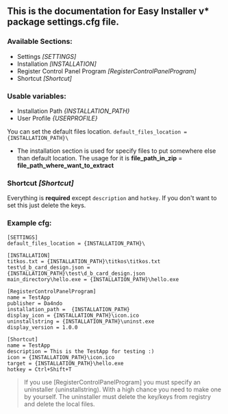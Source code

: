 ## This is the documentation for Easy Installer v* package settings.cfg file.

### Available Sections:

- Settings *[SETTINGS]*
- Installation *[INSTALLATION]*
- Register Control Panel Program *[RegisterControlPanelProgram]*
- Shortcut *[Shortcut]*

### Usable variables:

- Installation Path *{INSTALLATION_PATH}*
- User Profile *{USERPROFILE}*

You can set the default files location. `default_files_location = {INSTALLATION_PATH}\`

- The installation section is used for specify files to put somewhere else than default location. The usage for it is **file_path_in_zip** = **file_path_where_want_to_extract**

### Shortcut *[Shortcut]*

Everything is **required** except `description` and `hotkey`. If you don't want to set this just delete the keys.

### Example cfg:
```
[SETTINGS]
default_files_location = {INSTALLATION_PATH}\

[INSTALLATION]
titkos.txt = {INSTALLATION_PATH}\titkos\titkos.txt
test\d_b_card_design.json = {INSTALLATION_PATH}\test\d_b_card_design.json
main_directory\hello.exe = {INSTALLATION_PATH}\hello.exe

[RegisterControlPanelProgram]
name = TestApp
publisher = Da4ndo
installation_path =  {INSTALLATION_PATH}
display_icon = {INSTALLATION_PATH}\icon.ico
uninstallstring = {INSTALLATION_PATH}\uninst.exe
display_version = 1.0.0

[Shortcut]
name = TestApp
description = This is the TestApp for testing :)
icon = {INSTALLATION_PATH}\icon.ico
target = {INSTALLATION_PATH}\hello.exe
hotkey = Ctrl+Shift+T
```

> If you use [RegisterControlPanelProgram] you must specify an uninstaller (uninstallstring). With a high chance you need to make one by yourself. The uninstaller must delete the key/keys from registry and delete the local files.